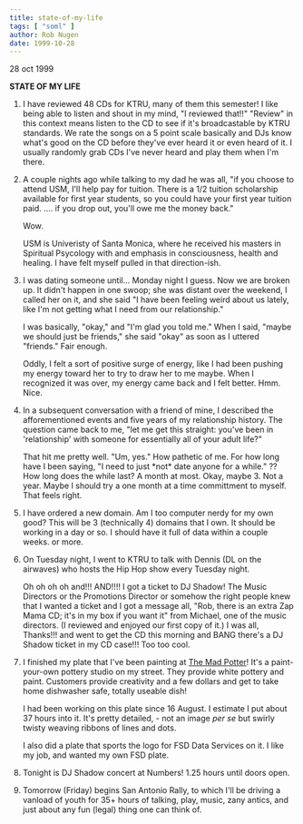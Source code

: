 ```yaml
---
title: state-of-my-life
tags: [ "soml" ]
author: Rob Nugen
date: 1999-10-28
---
```


<p class=date>28 oct 1999</p>

<p><b>STATE OF MY LIFE</b>

<p><ol>

<p><li>I have reviewed 48 CDs for KTRU, many of them this semester!  I like being able to listen and shout in my mind, "I reviewed that!!"    "Review" in this context means listen to the CD to see if it's broadcastable by KTRU standards. We rate the songs on a 5 point scale basically and DJs know what's good on the CD before they've ever heard it or even heard of it. I usually randomly grab CDs I've never heard and play them when I'm there.</li>

<p><li>A couple nights ago while talking to my dad he was all, "if you choose to attend USM, I'll help pay for tuition.  There is a 1/2 tuition scholarship available for first year students, so you could have your first year tuition paid.   ....  if you drop out, you'll owe me the money back."

<p>Wow.

<p>USM is Univeristy of Santa Monica, where he received his masters in Spiritual Psycology with and emphasis in consciousness, health and healing. I have felt myself pulled in that direction-ish.</li>

<p><li>I was dating someone until... Monday night I guess.  Now we are broken up.  It didn't happen in one swoop; she was distant over the weekend, I called her on it, and she said "I have 
been feeling weird about us lately, like I'm not getting what I need from our relationship."

<p>I was basically, "okay," and "I'm glad you told me."  When I said, "maybe we should just be friends," she said "okay" as soon as I uttered "friends."  Fair enough.

<p>Oddly, I felt a sort of positive surge of energy, like I had been pushing my energy toward her to try to draw her to me maybe.  When I recognized it was over, my energy came back and I felt better. Hmm. Nice.</li>

<p><li>In a subsequent conversation with a friend of mine, I described the afforementioned events and five years of my relationship history. The question came back to me, "let me get this straight: you've been in 'relationship' with someone for essentially all of your adult life?"

<p>That hit me pretty well. "Um, yes." How pathetic of me.  For how long have I been saying, "I need to just *not* date anyone for a while." ??  How long does the while last?  A month at most.  Okay, maybe 3.  Not a year.  Maybe I should try a one month at a time committment to myself. That feels right.</li>

<p><li>I have ordered a new domain. Am I too computer nerdy for my own good?  This will be 3 (technically 4) domains that I own. It should be working in a day or so.  I should have it full of data within a couple weeks.  or more.
</li>

<p><li>On Tuesday night, I went to KTRU to talk with Dennis (DL on the airwaves) who hosts the Hip Hop show every Tuesday night.

<p>Oh oh oh oh and!!!  AND!!!!  I got a ticket to DJ Shadow!  The Music Directors or the Promotions Director or somehow the right people knew that I wanted a ticket and I got a message all, "Rob, there is an extra Zap Mama CD; it's in my box if you want it" from Michael, one of the music directors. (I reviewed and enjoyed our first copy of it.) I was all, Thanks!!! and went to get the CD this morning and BANG there's a DJ Shadow ticket in my CD case!!!  Too too cool.</li>

<p><li>I finished my plate that I've been painting at <a href="http://www.themadpotter.com">The Mad Potter</a>! It's a paint-your-own pottery studio on my street. They provide white pottery and paint. Customers provide creativity and a few dollars and get to take home dishwasher safe, totally useable dish!

<p>I had been working on this plate since 16 August. I estimate I put about 37 hours into it.  It's pretty detailed, - not an image <em>per se</em> but swirly twisty weaving ribbons of lines and dots.

<p>I also did a plate that sports the logo for FSD Data Services on it. I like my job, and wanted my own FSD plate.</li>

<p><li>Tonight is DJ Shadow concert at Numbers!  1.25 hours until doors open.</li>

<p><li>Tomorrow (Friday) begins San Antonio Rally, to which I'll be driving a vanload of youth for 35+ hours of talking, play, music, zany antics, and just about any fun (legal) thing one can think of.</li>
</ol>
